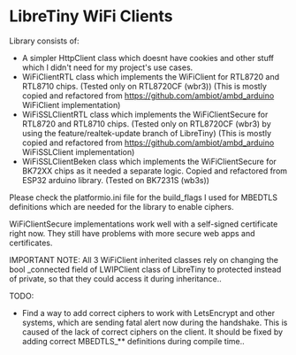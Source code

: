 # LibreTiny WiFi Clients
Library consists of:
- A simpler HttpClient class which doesnt have cookies and other stuff which I didn't need for my project's use cases.
- WiFiClientRTL class which implements the WiFiClient for RTL8720 and RTL8710 chips. (Tested only on RTL8720CF (wbr3)) (This is mostly copied and refactored from https://github.com/ambiot/ambd_arduino WiFiClient implementation)
- WiFiSSLClientRTL class which implements the WiFiClientSecure for RTL8720 and RTL8710 chips. (Tested only on RTL8720CF (wbr3) by using the feature/realtek-update branch of LibreTiny) (This is mostly copied and refactored from https://github.com/ambiot/ambd_arduino WiFiSSLClient implementation)
- WiFiSSLClientBeken class which implements the WiFiClientSecure for BK72XX chips as it needed a separate logic. Copied and refactored from ESP32 arduino library. (Tested on BK7231S (wb3s))


Please check the platformio.ini file for the build_flags I used for MBEDTLS definitions which are needed for the library to enable ciphers.

WiFiClientSecure implementations work well with a self-signed certificate right now. They still have problems with more secure web apps and certificates.

IMPORTANT NOTE: All 3 WiFiClient inherited classes rely on changing the bool _connected field of LWIPClient class of LibreTiny to protected instead of private, so that they could access it during inheritance.. 

TODO:
- Find a way to add correct ciphers to work with LetsEncrypt and other systems, which are sending fatal alert now during the handshake. This is caused of the lack of correct ciphers on the client. It should be fixed by adding correct MBEDTLS_** definitions during compile time..
